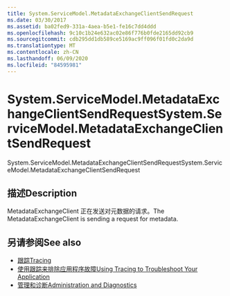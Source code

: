 ```yaml
---
title: System.ServiceModel.MetadataExchangeClientSendRequest
ms.date: 03/30/2017
ms.assetid: ba02fed9-331a-4aea-b5e1-fe16c7dd4ddd
ms.openlocfilehash: 9c10c1b24e632ac02e86f776b0fde2165dd92cb9
ms.sourcegitcommit: cdb295dd1db589ce5169ac9ff096f01fd0c2da9d
ms.translationtype: MT
ms.contentlocale: zh-CN
ms.lasthandoff: 06/09/2020
ms.locfileid: "84595981"
---
```

# <a name="systemservicemodelmetadataexchangeclientsendrequest"></a><span data-ttu-id="c21ef-102">System.ServiceModel.MetadataExchangeClientSendRequest</span><span class="sxs-lookup"><span data-stu-id="c21ef-102">System.ServiceModel.MetadataExchangeClientSendRequest</span></span>
<span data-ttu-id="c21ef-103">System.ServiceModel.MetadataExchangeClientSendRequest</span><span class="sxs-lookup"><span data-stu-id="c21ef-103">System.ServiceModel.MetadataExchangeClientSendRequest</span></span>  
  
## <a name="description"></a><span data-ttu-id="c21ef-104">描述</span><span class="sxs-lookup"><span data-stu-id="c21ef-104">Description</span></span>  
 <span data-ttu-id="c21ef-105">MetadataExchangeClient 正在发送对元数据的请求。</span><span class="sxs-lookup"><span data-stu-id="c21ef-105">The MetadataExchangeClient is sending a request for metadata.</span></span>  
  
## <a name="see-also"></a><span data-ttu-id="c21ef-106">另请参阅</span><span class="sxs-lookup"><span data-stu-id="c21ef-106">See also</span></span>

- [<span data-ttu-id="c21ef-107">跟踪</span><span class="sxs-lookup"><span data-stu-id="c21ef-107">Tracing</span></span>](index.md)
- [<span data-ttu-id="c21ef-108">使用跟踪来排除应用程序故障</span><span class="sxs-lookup"><span data-stu-id="c21ef-108">Using Tracing to Troubleshoot Your Application</span></span>](using-tracing-to-troubleshoot-your-application.md)
- [<span data-ttu-id="c21ef-109">管理和诊断</span><span class="sxs-lookup"><span data-stu-id="c21ef-109">Administration and Diagnostics</span></span>](../index.md)
